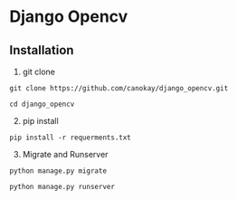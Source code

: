 # Django Opencv

## Installation

1. git clone

```
git clone https://github.com/canokay/django_opencv.git

cd django_opencv
```

2. pip install

```
pip install -r requerments.txt
```

3. Migrate and Runserver

```
python manage.py migrate

python manage.py runserver
```
